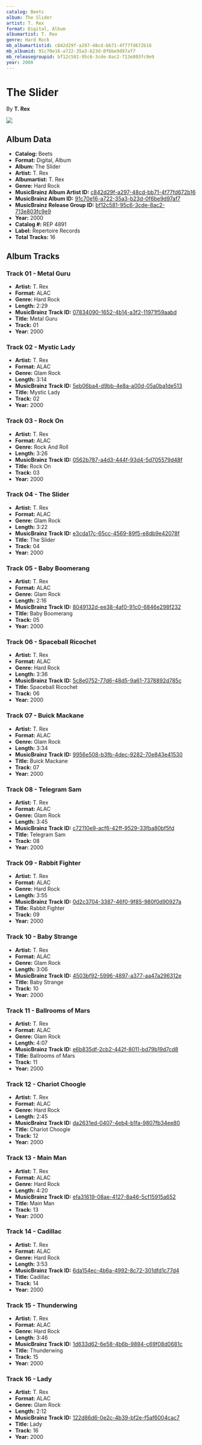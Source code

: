 ```yaml
---
catalog: Beets
album: The Slider
artist: T. Rex
format: Digital, Album
albumartist: T. Rex
genre: Hard Rock
mb_albumartistid: c842d29f-a297-48cd-bb71-4f77fd672b16
mb_albumid: 91c70e16-a722-35a3-b23d-0f6be9d97af7
mb_releasegroupid: bf12c581-95c6-3cde-8ac2-713e803fc9e9
year: 2000
---
```


# The Slider

By **T. Rex**

![](../../assets/beetscovers/T_Rex-The_Slider.jpg)

## Album Data

- **Catalog:** Beets
- **Format:** Digital, Album
- **Album:** The Slider
- **Artist:** T. Rex
- **Albumartist:** T. Rex
- **Genre:** Hard Rock
- **MusicBrainz Album Artist ID:** [c842d29f-a297-48cd-bb71-4f77fd672b16](https://musicbrainz.org/artist/c842d29f-a297-48cd-bb71-4f77fd672b16)
- **MusicBrainz Album ID:** [91c70e16-a722-35a3-b23d-0f6be9d97af7](https://musicbrainz.org/release/91c70e16-a722-35a3-b23d-0f6be9d97af7)
- **MusicBrainz Release Group ID:** [bf12c581-95c6-3cde-8ac2-713e803fc9e9](https://musicbrainz.org/release-group/bf12c581-95c6-3cde-8ac2-713e803fc9e9)
- **Year:** 2000
- **Catalog #:** REP 4891
- **Label:** Repertoire Records
- **Total Tracks:** 16

## Album Tracks

### Track 01 - Metal Guru

- **Artist:** T. Rex
- **Format:** ALAC
- **Genre:** Hard Rock
- **Length:** 2:29
- **MusicBrainz Track ID:** [07834090-1652-4b14-a3f2-11971f59aabd](https://musicbrainz.org/recording/07834090-1652-4b14-a3f2-11971f59aabd)
- **Title:** Metal Guru
- **Track:** 01
- **Year:** 2000

### Track 02 - Mystic Lady

- **Artist:** T. Rex
- **Format:** ALAC
- **Genre:** Glam Rock
- **Length:** 3:14
- **MusicBrainz Track ID:** [5eb06ba4-d9bb-4e8a-a00d-05a0ba1de513](https://musicbrainz.org/recording/5eb06ba4-d9bb-4e8a-a00d-05a0ba1de513)
- **Title:** Mystic Lady
- **Track:** 02
- **Year:** 2000

### Track 03 - Rock On

- **Artist:** T. Rex
- **Format:** ALAC
- **Genre:** Rock And Roll
- **Length:** 3:26
- **MusicBrainz Track ID:** [0562b787-a4d3-444f-93d4-5d705579d48f](https://musicbrainz.org/recording/0562b787-a4d3-444f-93d4-5d705579d48f)
- **Title:** Rock On
- **Track:** 03
- **Year:** 2000

### Track 04 - The Slider

- **Artist:** T. Rex
- **Format:** ALAC
- **Genre:** Glam Rock
- **Length:** 3:22
- **MusicBrainz Track ID:** [e3cda17c-65cc-4569-89f5-e8db9e42078f](https://musicbrainz.org/recording/e3cda17c-65cc-4569-89f5-e8db9e42078f)
- **Title:** The Slider
- **Track:** 04
- **Year:** 2000

### Track 05 - Baby Boomerang

- **Artist:** T. Rex
- **Format:** ALAC
- **Genre:** Glam Rock
- **Length:** 2:16
- **MusicBrainz Track ID:** [8049132d-ee38-4af0-91c0-6846e298f232](https://musicbrainz.org/recording/8049132d-ee38-4af0-91c0-6846e298f232)
- **Title:** Baby Boomerang
- **Track:** 05
- **Year:** 2000

### Track 06 - Spaceball Ricochet

- **Artist:** T. Rex
- **Format:** ALAC
- **Genre:** Hard Rock
- **Length:** 3:36
- **MusicBrainz Track ID:** [5c8e0752-77d6-48d5-9a61-7378892d785c](https://musicbrainz.org/recording/5c8e0752-77d6-48d5-9a61-7378892d785c)
- **Title:** Spaceball Ricochet
- **Track:** 06
- **Year:** 2000

### Track 07 - Buick Mackane

- **Artist:** T. Rex
- **Format:** ALAC
- **Genre:** Glam Rock
- **Length:** 3:34
- **MusicBrainz Track ID:** [9956e508-b3fb-4dec-9282-70e843e41530](https://musicbrainz.org/recording/9956e508-b3fb-4dec-9282-70e843e41530)
- **Title:** Buick Mackane
- **Track:** 07
- **Year:** 2000

### Track 08 - Telegram Sam

- **Artist:** T. Rex
- **Format:** ALAC
- **Genre:** Glam Rock
- **Length:** 3:45
- **MusicBrainz Track ID:** [c72110e9-acf6-42ff-9529-33fba80bf5fd](https://musicbrainz.org/recording/c72110e9-acf6-42ff-9529-33fba80bf5fd)
- **Title:** Telegram Sam
- **Track:** 08
- **Year:** 2000

### Track 09 - Rabbit Fighter

- **Artist:** T. Rex
- **Format:** ALAC
- **Genre:** Hard Rock
- **Length:** 3:55
- **MusicBrainz Track ID:** [0d2c3704-3387-46f0-9f85-980f0d90927a](https://musicbrainz.org/recording/0d2c3704-3387-46f0-9f85-980f0d90927a)
- **Title:** Rabbit Fighter
- **Track:** 09
- **Year:** 2000

### Track 10 - Baby Strange

- **Artist:** T. Rex
- **Format:** ALAC
- **Genre:** Glam Rock
- **Length:** 3:06
- **MusicBrainz Track ID:** [4503bf92-5996-4897-a377-aa47a296312e](https://musicbrainz.org/recording/4503bf92-5996-4897-a377-aa47a296312e)
- **Title:** Baby Strange
- **Track:** 10
- **Year:** 2000

### Track 11 - Ballrooms of Mars

- **Artist:** T. Rex
- **Format:** ALAC
- **Genre:** Glam Rock
- **Length:** 4:07
- **MusicBrainz Track ID:** [e6b835df-2cb2-442f-8011-bd79b19d7cd8](https://musicbrainz.org/recording/e6b835df-2cb2-442f-8011-bd79b19d7cd8)
- **Title:** Ballrooms of Mars
- **Track:** 11
- **Year:** 2000

### Track 12 - Chariot Choogle

- **Artist:** T. Rex
- **Format:** ALAC
- **Genre:** Hard Rock
- **Length:** 2:45
- **MusicBrainz Track ID:** [da2631ed-0407-4eb4-b1fa-9807fb34ee80](https://musicbrainz.org/recording/da2631ed-0407-4eb4-b1fa-9807fb34ee80)
- **Title:** Chariot Choogle
- **Track:** 12
- **Year:** 2000

### Track 13 - Main Man

- **Artist:** T. Rex
- **Format:** ALAC
- **Genre:** Hard Rock
- **Length:** 4:20
- **MusicBrainz Track ID:** [efa31619-08ae-4127-8a46-5cf15915a652](https://musicbrainz.org/recording/efa31619-08ae-4127-8a46-5cf15915a652)
- **Title:** Main Man
- **Track:** 13
- **Year:** 2000

### Track 14 - Cadillac

- **Artist:** T. Rex
- **Format:** ALAC
- **Genre:** Hard Rock
- **Length:** 3:53
- **MusicBrainz Track ID:** [6da154ec-4b6a-4992-8c72-301dfd1c77d4](https://musicbrainz.org/recording/6da154ec-4b6a-4992-8c72-301dfd1c77d4)
- **Title:** Cadillac
- **Track:** 14
- **Year:** 2000

### Track 15 - Thunderwing

- **Artist:** T. Rex
- **Format:** ALAC
- **Genre:** Hard Rock
- **Length:** 3:46
- **MusicBrainz Track ID:** [1d633d62-6e58-4b6b-9894-c69f08d0681c](https://musicbrainz.org/recording/1d633d62-6e58-4b6b-9894-c69f08d0681c)
- **Title:** Thunderwing
- **Track:** 15
- **Year:** 2000

### Track 16 - Lady

- **Artist:** T. Rex
- **Format:** ALAC
- **Genre:** Glam Rock
- **Length:** 2:12
- **MusicBrainz Track ID:** [122d86d6-0e2c-4b39-bf2e-f5af6004cac7](https://musicbrainz.org/recording/122d86d6-0e2c-4b39-bf2e-f5af6004cac7)
- **Title:** Lady
- **Track:** 16
- **Year:** 2000

